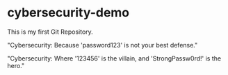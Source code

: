 # cybersecurity-demo
This is my first Git Repository.

"Cybersecurity: Because 'password123' is not your best defense."    


"Cybersecurity: Where '123456' is the villain, and 'StrongPassw0rd!' is the hero."
